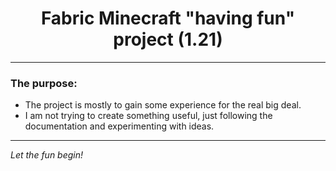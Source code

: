 # <div align="center">Fabric Minecraft "having fun" project (1.21)</div>
<hr>

### The purpose:

- The project is mostly to gain some experience for the real big deal.
- I am not trying to create something useful, just following the documentation and experimenting with ideas.
<hr>

*Let the fun begin!*
